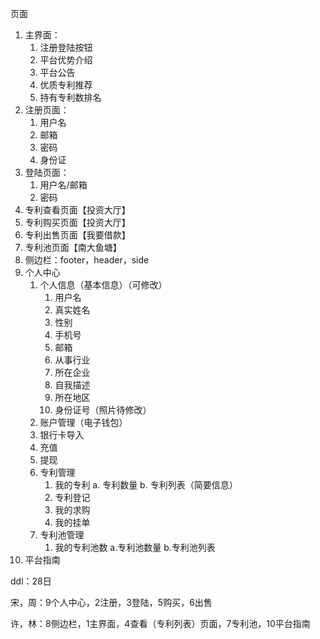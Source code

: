 页面

1. 主界面：
   1. 注册登陆按钮
   2. 平台优势介绍
   3. 平台公告
   4. 优质专利推荐
   5. 持有专利数排名
2. 注册页面：
   1. 用户名
   2. 邮箱
   3. 密码
   4. 身份证
3. 登陆页面：
   1. 用户名/邮箱
   2. 密码
4. 专利查看页面【投资大厅】
5. 专利购买页面【投资大厅】
6. 专利出售页面【我要借款】
7. 专利池页面【南大鱼塘】
8. 侧边栏：footer，header，side
9. 个人中心
   1. 个人信息（基本信息）（可修改）
      1. 用户名
      2. 真实姓名
      3. 性别
      4. 手机号
      5. 邮箱
      6. 从事行业
      7. 所在企业
      8. 自我描述
      9. 所在地区
      10. 身份证号（照片待修改）
   2.  账户管理（电子钱包）
      1. 银行卡导入
      2. 充值
      3. 提现
   3. 专利管理
      1. 我的专利
         a. 专利数量
         b. 专利列表（简要信息）
      2. 专利登记
      3. 我的求购
      4. 我的挂单
   4. 专利池管理
      1. 我的专利池数
         a.专利池数量
         b.专利池列表
10. 平台指南



ddl：28日

宋，周：9个人中心，2注册，3登陆，5购买，6出售

许，林：8侧边栏，1主界面，4查看（专利列表）页面，7专利池，10平台指南